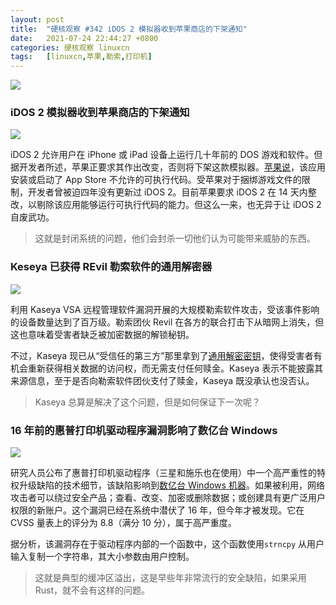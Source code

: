 ```yaml
---
layout: post
title:	"硬核观察 #342 iDOS 2 模拟器收到苹果商店的下架通知"
date:	2021-07-24 22:44:27 +0800 
categories:	硬核观察 linuxcn 
tags:	[linuxcn,苹果,勒索,打印机]
---
```



![](/Asserts/Images//attachment/album/202107/24/224251f33su0b8h8t3dhch.jpg)


### iDOS 2 模拟器收到苹果商店的下架通知


![](/Asserts/Images//attachment/album/202107/24/224328qsxce8knn9ekc6x1.jpg)


iDOS 2 允许用户在 iPhone 或 iPad 设备上运行几十年前的 DOS 游戏和软件。但据开发者所述，苹果正要求其作出改变，否则将下架这款模拟器。[苹果说](https://litchie.com/2021/07/idos2-will-be-gone)，该应用安装或启动了 App Store 不允许的可执行代码。受苹果对于捆绑游戏文件的限制，开发者曾被迫四年没有更新过 iDOS 2。目前苹果要求 iDOS 2 在 14 天内整改，以剔除该应用能够运行可执行代码的能力。但这么一来，也无异于让 iDOS 2 自废武功。



> 
> 这就是封闭系统的问题，他们会封杀一切他们认为可能带来威胁的东西。
> 
> 
> 


### Keseya 已获得 REvil 勒索软件的通用解密器


![](/Asserts/Images//attachment/album/202107/24/224343bispg6eqbz8bpbe3.jpg)


利用 Kaseya VSA 远程管理软件漏洞开展的大规模勒索软件攻击，受该事件影响的设备数量达到了百万级。勒索团伙 Revil 在各方的联合打击下从暗网上消失，但这也意味着受害者缺乏被加密数据的解锁秘钥。


不过，Kaseya 现已从“受信任的第三方”那里拿到了[通用解密密钥](https://therecord.media/kaseya-obtains-revil-decryptor-starts-customer-data-recovery-operations/)，使得受害者有机会重新获得相关数据的访问权，而无需支付任何赎金。Kaseya 表示不能披露其来源信息，至于是否向勒索软件团伙支付了赎金，Kaseya 既没承认也没否认。



> 
> Kaseya 总算是解决了这个问题，但是如何保证下一次呢？
> 
> 
> 


### 16 年前的惠普打印机驱动程序漏洞影响了数亿台 Windows


![](/Asserts/Images//attachment/album/202107/24/224411zvvv514v0zyfvyvu.jpg)


研究人员公布了惠普打印机驱动程序（三星和施乐也在使用）中一个高严重性的特权升级缺陷的技术细节，该缺陷影响到[数亿台 Windows 机器](https://threatpost.com/hp-printer-driver-bug-windows/167944/)。如果被利用，网络攻击者可以绕过安全产品；查看、改变、加密或删除数据；或创建具有更广泛用户权限的新账户。这个漏洞已经在系统中潜伏了 16 年，但今年才被发现。它在 CVSS 量表上的评分为 8.8（满分 10 分），属于高严重度。


据分析，该漏洞存在于驱动程序内部的一个函数中，这个函数使用`strncpy` 从用户输入复制一个字符串，其大小参数由用户控制。



> 
> 这就是典型的缓冲区溢出，这是早些年非常流行的安全缺陷，如果采用 Rust，就不会有这样的问题。
> 
> 
>
